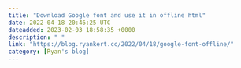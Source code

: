 ```yaml
---
title: "Download Google font and use it in offline html"
date: 2022-04-18 20:46:25 UTC
dateadded: 2023-02-03 18:58:35 +0000
description: " "
link: "https://blog.ryankert.cc/2022/04/18/google-font-offline/"
category: [Ryan's blog]
---
```

